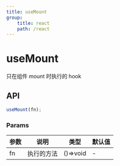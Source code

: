 ```yaml
---
title: useMount
group:
    title: react
    path: /react
---
```


# useMount

只在组件 mount 时执行的 hook

## API

```ts
useMount(fn);
```

### Params

| 参数 | 说明       | 类型     | 默认值 |
| ---- | ---------- | -------- | ------ |
| fn   | 执行的方法 | ()=>void | -      |
